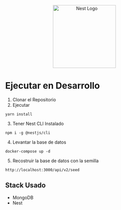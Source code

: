 <p align="center">
  <a href="http://nestjs.com/" target="blank"><img src="https://nestjs.com/img/logo-small.svg" width="200" alt="Nest Logo" /></a>
</p>

# Ejecutar en Desarrollo

1. Clonar el Repositorio
2. Ejecutar
```
yarn install
```
3. Tener Nest CLI Instalado
```
npm i -g @nestjs/cli
```

4. Levantar la base de datos
```
docker-compose up -d 
```

5. Recostruir la base de datos con la semilla
```
http://localhost:3000/api/v2/seed
```

## Stack Usado
* MongoDB
* Nest